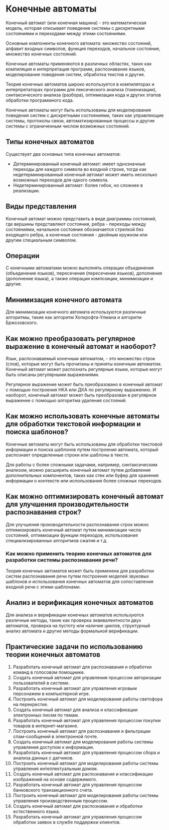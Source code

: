# Конечные автоматы

Конечный автомат (или конечная машина) - это математическая модель, которая описывает поведение системы с дискретными состояниями и переходами между этими состояниями.

Основные компоненты конечного автомата: множество состояний, алфавит входных символов, функция переходов, начальное состояние, множество конечных состояний.

Конечные автоматы применяются в различных областях, таких как компиляция и интерпретация программ, распознавание языков, моделирование поведения систем, обработка текстов и другие.

Теория конечных автоматов широко используется в компиляторах и интерпретаторах программ для лексического анализа (токенизации), синтаксического анализа (разбора), оптимизации кода и других этапов обработки программного кода.

Конечные автоматы могут быть использованы для моделирования поведения систем с дискретными состояниями, таких как управляющие системы, протоколы связи, автоматизированные процессы и другие системы с ограниченным числом возможных состояний.

## Типы конечных автоматов

Существует два основных типа конечных автоматов:
- Детерминированный конечный автомат: имеет однозначные переходы для каждого символа во входной строке, тогда как недетерминированный конечный автомат может иметь несколько возможных переходов для одного символа.
- Недетерминированный автомат: более гибок, но сложнее в реализации.

## Виды представления

Конечный автомат можно представить в виде диаграммы состояний, где вершины представляют состояния, ребра - переходы между состояниями, начальное состояние обозначается стрелкой без входящего ребра, а конечные состояния - двойным кружком или другим специальным символом.

## Операции

С конечными автоматами можно выполнять операции объединения (объединение языков), пересечения (пересечение языков), дополнения (дополнение языка), а также операции композиции, минимизации и другие.

## Минимизация конечного автомата

Для минимизации конечного автомата используются различные алгоритмы, такие как алгоритм Хопкрофта-Улмана и алгоритм Бржозовского.

## Как можно преобразовать регулярное выражение в конечный автомат и наоборот?

Язык, распознаваемый конечным автоматом, - это множество строк (слов), которые могут быть прочитаны и приняты конечным автоматом. Конечный автомат может распознать регулярные языки, которые могут быть описаны регулярными выражениями.

Регулярное выражение может быть преобразовано в конечный автомат с помощью построения НКА или ДКА по регулярному выражению. И наоборот, конечный автомат может быть преобразован в регулярное выражение с помощью алгоритма удаления состояний.

## Как можно использовать конечные автоматы для обработки текстовой информации и поиска шаблонов?

Конечные автоматы могут быть использованы для обработки текстовой информации и поиска шаблонов путем построения автомата, который распознает определенные строки или шаблоны в тексте.

Для работы с более сложными задачами, например, синтаксическим анализом, можно расширить конечный автомат путем добавления дополнительных компонентов, таких как стек или буфер для хранения информации о контексте или использования более сложных переходов.

## Как можно оптимизировать конечный автомат для улучшения производительности распознавания строк?
   
Для улучшения производительности распознавания строк можно оптимизировать конечный автомат путем минимизации числа состояний, оптимизации функции переходов, использования специализированных алгоритмов сжатия и т.д.

### Как можно применить теорию конечных автоматов для разработки системы распознавания речи?

Теория конечных автоматов может быть применена для разработки систем распознавания речи путем построения моделей звуковых шаблонов и использования конечных автоматов для сопоставления входной речи с этими шаблонами.

## Анализ и верификация конечных автоматов

Для анализа и верификации конечных автоматов используются различные методы, такие как проверка эквивалентности двух автоматов, проверка на пустоту или наличие циклов, структурный анализ автомата и другие методы формальной верификации.

## Практические задачи по использованию теории конечных автоматов

1. Разработать конечный автомат для распознавания и обработки команд в голосовом помощнике.
2. Создать конечный автомат для управления процессом авторизации пользователей в системе.
3. Разработать конечный автомат для управления игровым персонажем в компьютерной игре.
4. Построить конечный автомат для моделирования работы светофора на перекрестке.
5. Создать конечный автомат для анализа и классификации электронных писем по темам.
6. Разработать конечный автомат для управления процессом покупки товаров в интернет-магазине.
7. Построить конечный автомат для распознавания и фильтрации спам-сообщений в электронной почте.
8. Создать конечный автомат для моделирования работы системы управления доступом к информации.
9. Разработать конечный автомат для управления процессом сбора и анализа данных с датчиков.
10. Построить конечный автомат для моделирования работы системы управления интеллектуальным домом.
11. Создать конечный автомат для распознавания и классификации изображений на основе содержимого.
12. Разработать конечный автомат для управления процессом банковского транзакционного счета.
13. Построить конечный автомат для моделирования работы системы управления производственным процессом.
14. Создать конечный автомат для распознавания и обработки естественного языка.
15. Разработать конечный автомат для управления процессом обработки заявок в службе поддержки клиентов.
